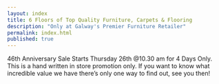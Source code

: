 ```yaml
---
layout: index
title: 6 Floors of Top Quality Furniture, Carpets & Flooring
description: "Only at Galway's Premier Furniture Retailer"
permalink: index.html
published: true
---
```


46th Anniversary Sale Starts Thursday 26th @10.30 am for 4 Days Only.  This is a hand written in store promotion only.  If you want to know what incredible value we have there’s only one way to find out, see you then!
